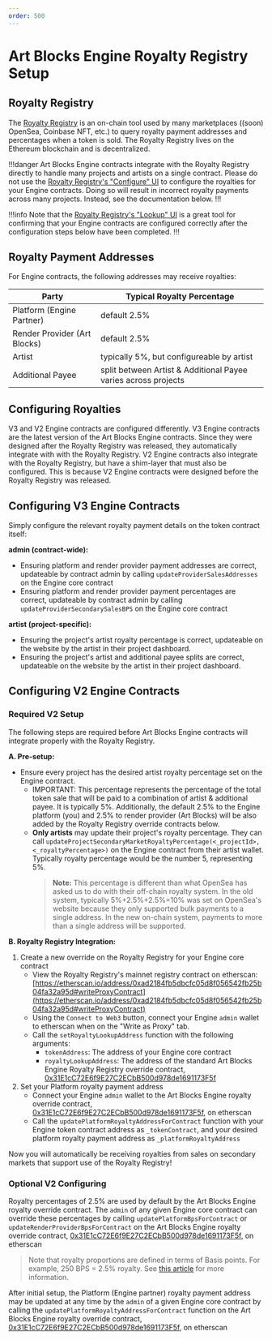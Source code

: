 ```yaml
---
order: 500
---
```


# Art Blocks Engine Royalty Registry Setup

## Royalty Registry

The [Royalty Registry](https://royaltyregistry.xyz/lookup) is an on-chain tool used by many marketplaces ((soon) OpenSea, Coinbase NFT, etc.) to query royalty payment addresses and percentages when a token is sold. The Royalty Registry lives on the Ethereum blockchain and is decentralized.

!!!danger
Art Blocks Engine contracts integrate with the Royalty Registry directly to handle many projects and artists on a single contract. Please do not use the [Royalty Registry's "Configure" UI](https://royaltyregistry.xyz/configure) to configure the royalties for your Engine contracts. Doing so will result in incorrect royalty payments across many projects. Instead, see the documentation below.
!!!

!!!info
Note that the [Royalty Registry's "Lookup" UI](https://royaltyregistry.xyz/lookup) is a great tool for confirming that your Engine contracts are configured correctly after the configuration steps below have been completed.
!!!

## Royalty Payment Addresses

For Engine contracts, the following addresses may receive royalties:

| Party                        | Typical Royalty Percentage                                     |
| ---------------------------- | -------------------------------------------------------------- |
| Platform (Engine Partner)    | default 2.5%                                                   |
| Render Provider (Art Blocks) | default 2.5%                                                   |
| Artist                       | typically 5%, but configureable by artist                      |
| Additional Payee             | split between Artist & Additional Payee varies across projects |

## Configuring Royalties

V3 and V2 Engine contracts are configured differently. V3 Engine contracts are the latest version of the Art Blocks Engine contracts. Since they were designed after the Royalty Registry was released, they automatically integrate with with the Royalty Registry. V2 Engine contracts also integrate with the Royalty Registry, but have a shim-layer that must also be configured. This is because V2 Engine contracts were designed before the Royalty Registry was released.

## Configuring V3 Engine Contracts

Simply configure the relevant royalty payment details on the token contract itself:

**admin (contract-wide):**

- Ensuring platform and render provider payment addresses are correct, updateable by contract admin by calling `updateProviderSalesAddresses` on the Engine core contract
- Ensuring platform and render provider payment percentages are correct, updateable by contract admin by calling `updateProviderSecondarySalesBPS` on the Engine core contract

**artist (project-specific):**

- Ensuring the project's artist royalty percentage is correct, updateable on the website by the artist in their project dashboard.
- Ensuring the project's artist and additional payee splits are correct, updateable on the website by the artist in their project dashboard.

## Configuring V2 Engine Contracts

### Required V2 Setup

The following steps are required before Art Blocks Engine contracts will integrate properly with the Royalty Registry.

**A. Pre-setup:**

- Ensure every project has the desired artist royalty percentage set on the Engine contract.
  - IMPORTANT: This percentage represents the percentage of the total token sale that will be paid to a combination of artist & additional payee. It is typically 5%. Additionally, the default 2.5% to the Engine platform (you) and 2.5% to render provider (Art Blocks) will be also added by the Royalty Registry override contracts below.
  - **Only artists** may update their project's royalty percentage. They can call `updateProjectSecondaryMarketRoyaltyPercentage(<_projectId>, <_royaltyPercentage>)` on the Engine contract from their artist wallet. Typically royalty percentage would be the number 5, representing 5%.
    > **Note:** This percentage is different than what OpenSea has asked us to do with their off-chain royalty system. In the old system, typically 5%+2.5%+2.5%=10% was set on OpenSea's website because they only supported bulk payments to a single address. In the new on-chain system, payments to more than a single address will be supported.

**B. Royalty Registry Integration:**

1. Create a new override on the Royalty Registry for your Engine core contract
   - View the Royalty Registry's mainnet registry contract on etherscan: [https://etherscan.io/address/0xad2184fb5dbcfc05d8f056542fb25b04fa32a95d#writeProxyContract](https://etherscan.io/address/0xad2184fb5dbcfc05d8f056542fb25b04fa32a95d#writeProxyContract)
   - Using the `Connect to Web3` button, connect your Engine `admin` wallet to etherscan when on the "Write as Proxy" tab.
   - Call the `setRoyaltyLookupAddress` function with the following arguments:
     - `tokenAddress`: The address of your Engine core contract
     - `royaltyLookupAddress`: The address of the standard Art Blocks Engine Royalty Registry override contract, [0x31E1cC72E6f9E27C2ECbB500d978de1691173F5f](https://etherscan.io/address/0x31e1cc72e6f9e27c2ecbb500d978de1691173f5f#code)
2. Set your Platform royalty payment address
   - Connect your Engine `admin` wallet to the Art Blocks Engine royalty override contract, [0x31E1cC72E6f9E27C2ECbB500d978de1691173F5f](https://etherscan.io/address/0x31e1cc72e6f9e27c2ecbb500d978de1691173f5f#writeContract), on etherscan
   - Call the `updatePlatformRoyaltyAddressForContract` function with your Engine token contract address as `_tokenContract`, and your desired platform royalty payment address as `_platformRoyaltyAddress`

Now you will automatically be receiving royalties from sales on secondary markets that support use of the Royalty Registry!

### Optional V2 Configuring

Royalty percentages of 2.5% are used by default by the Art Blocks Engine royalty override contract. The `admin` of any given Engine core contract can override these percentages by calling `updatePlatformBpsForContract` or `updateRenderProviderBpsForContract` on the Art Blocks Engine royalty override contract, [0x31E1cC72E6f9E27C2ECbB500d978de1691173F5f](https://etherscan.io/address/0x31e1cc72e6f9e27c2ecbb500d978de1691173f5f#writeContract), on etherscan

> Note that royalty proportions are defined in terms of Basis points. For example, 250 BPS = 2.5% royalty. See [this article](https://www.investopedia.com/terms/b/basispoint.asp) for more information.

After initial setup, the Platform (Engine partner) royalty payment address may be updated at any time by the `admin` of a given Engine core contract by calling the `updatePlatformRoyaltyAddressForContract` function on the Art Blocks Engine royalty override contract, [0x31E1cC72E6f9E27C2ECbB500d978de1691173F5f](https://etherscan.io/address/0x31e1cc72e6f9e27c2ecbb500d978de1691173f5f#writeContract), on etherscan
